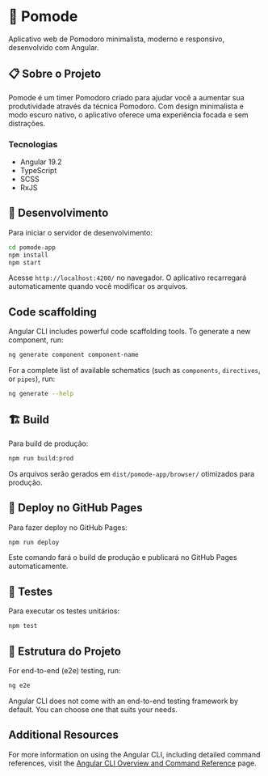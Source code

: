 # 🍅 Pomode

Aplicativo web de Pomodoro minimalista, moderno e responsivo, desenvolvido com Angular.

## 📋 Sobre o Projeto

Pomode é um timer Pomodoro criado para ajudar você a aumentar sua produtividade através da técnica Pomodoro. Com design minimalista e modo escuro nativo, o aplicativo oferece uma experiência focada e sem distrações.

### Tecnologias

- Angular 19.2
- TypeScript
- SCSS
- RxJS

## 🚀 Desenvolvimento

Para iniciar o servidor de desenvolvimento:

```bash
cd pomode-app
npm install
npm start
```

Acesse `http://localhost:4200/` no navegador. O aplicativo recarregará automaticamente quando você modificar os arquivos.

## Code scaffolding

Angular CLI includes powerful code scaffolding tools. To generate a new component, run:

```bash
ng generate component component-name
```

For a complete list of available schematics (such as `components`, `directives`, or `pipes`), run:

```bash
ng generate --help
```

## 🏗️ Build

Para build de produção:

```bash
npm run build:prod
```

Os arquivos serão gerados em `dist/pomode-app/browser/` otimizados para produção.

## 🚀 Deploy no GitHub Pages

Para fazer deploy no GitHub Pages:

```bash
npm run deploy
```

Este comando fará o build de produção e publicará no GitHub Pages automaticamente.

## 🧪 Testes

Para executar os testes unitários:

```bash
npm test
```

## 📝 Estrutura do Projeto

For end-to-end (e2e) testing, run:

```bash
ng e2e
```

Angular CLI does not come with an end-to-end testing framework by default. You can choose one that suits your needs.

## Additional Resources

For more information on using the Angular CLI, including detailed command references, visit the [Angular CLI Overview and Command Reference](https://angular.dev/tools/cli) page.

